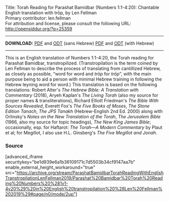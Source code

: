 <html>
<head></head>
<body>
Title: Torah Reading for Parashat Bamidbar (Numbers 1:1-4:20): Chantable English translation with trōp, by Len Fellman<br />
Primary contributor: len.fellman<br />
For attribution and license, please consult the following URL: <a href="http://opensiddur.org/?p=25359">http://opensiddur.org/?p=25359</a>
<p />
<hr />

<strong>DOWNLOAD:</strong> 
<a href="https://archive.org/download/ParashatBamidbarTorahReadingWithEnglishTranstropilationLenFellman2019/Parashat%20Bamidbar%20Torah%20Reading%20Numbers%20%281v1-4v20%29%20in%20English%20transtropilation%20%28Len%20Fellman%202019%29%20-%20english%20only.pdf">PDF</a> and <a href="https://archive.org/download/ParashatBamidbarTorahReadingWithEnglishTranstropilationLenFellman2019/Parashat%20Bamidbar%20Torah%20Reading%20Numbers%20%281v1-4v20%29%20in%20English%20transtropilation%20%28Len%20Fellman%202019%29%20-%20english%20only.odt">ODT</a> (sans Hebrew) 
<a href="https://archive.org/download/ParashatBamidbarTorahReadingWithEnglishTranstropilationLenFellman2019/Parashat%20Bamidbar%20Torah%20Reading%20Numbers%20%281v1-4v20%29%20in%20English%20transtropilation%20%28Len%20Fellman%202019%29.pdf">PDF</a> and <a href="https://archive.org/download/ParashatBamidbarTorahReadingWithEnglishTranstropilationLenFellman2019/Parashat%20Bamidbar%20Torah%20Reading%20Numbers%20%281v1-4v20%29%20in%20English%20transtropilation%20%28Len%20Fellman%202019%29.odt">ODT</a> (with Hebrew)


<hr />

This is an English translation of Numbers 1:1-4:20, the Torah reading for Parashat Bamidbar, transtropilized. (Transtropilation is the term coined by Len Fellman to describe the process of translating from cantillized Hebrew, as closely as possible, “word for word and <em>trōp</em> for <em>trōp</em>”, with the main purpose being to aid a person with minimal Hebrew training in following the Hebrew leyning word for word.) This translation is based on the following translations: Robert Alter's <em>The Hebrew Bible: A Translation with Commentary</em> (2018), Aryeh Kaplan's <em>The Living Torah</em> (also my source for proper names & transliterations), Richard Elliott Friedman's <em>The Bible With Sources Revealed</em>, Everett Fox's <em>The Five Books of Moses</em>, <em>The Stone Edition Tanach</em>, <em>The JPS Tanakh</em> (Hebrew-English 2nd Ed. 2000) along with Orlinsky's <em>Notes on the New Translation of the Torah</em>, <em>The Jerusalem Bible</em> (1966, also my source for topic headings), <em>The New King James Bible</em>; occasionally, esp. for Haftarot: <em>The Torah—A Modern Commentary</em> by Plaut et al; for Megillot, I also use H.L. Ginsberg's <em>The Five Megillot and Jonah</em>.

<h3>Source</h3>

[advanced_iframe securitykey="be1d939e6a1b36109171c7d5503b34cf9147aa7b" enable_external_height_workaround="true" src="https://archive.org/stream/ParashatBamidbarTorahReadingWithEnglishTranstropilationLenFellman2019/Parashat%20Bamidbar%20Torah%20Reading%20Numbers%20%281v1-4v20%29%20in%20English%20transtropilation%20%28Len%20Fellman%202019%29#page/n0/mode/2up"]

</body>
</html>